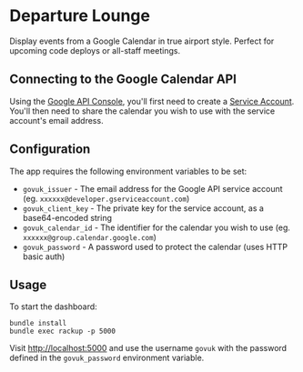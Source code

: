 # Departure Lounge

Display events from a Google Calendar in true airport style. Perfect for upcoming code deploys or all-staff meetings.

## Connecting to the Google Calendar API

Using the [Google API Console](https://code.google.com/apis/console/), you'll first need to create a [Service Account](https://developers.google.com/accounts/docs/OAuth2ServiceAccount). You'll then need to share the calendar you wish to use with the service account's email address.

## Configuration

The app requires the following environment variables to be set:

- `govuk_issuer` - The email address for the Google API service account (eg. `xxxxxx@developer.gserviceaccount.com`)
- `govuk_client_key` - The private key for the service account, as a base64-encoded string
- `govuk_calendar_id` - The identifier for the calendar you wish to use (eg. `xxxxxx@group.calendar.google.com`)
- `govuk_password` - A password used to protect the calendar (uses HTTP basic auth)

## Usage

To start the dashboard:

```
bundle install
bundle exec rackup -p 5000
````

Visit <http://localhost:5000> and use the username `govuk` with the password defined in the `govuk_password` environment variable.
